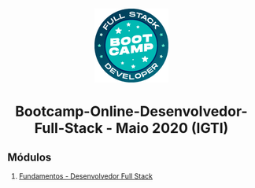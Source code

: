 <p align="center">
  <img src="/assets/bootcamp_fullstack.png">
</p>
<h1 align="center">Bootcamp-Online-Desenvolvedor-Full-Stack - Maio 2020 (IGTI)</h1>

## Módulos
1. [Fundamentos - Desenvolvedor Full Stack](Modulo1)